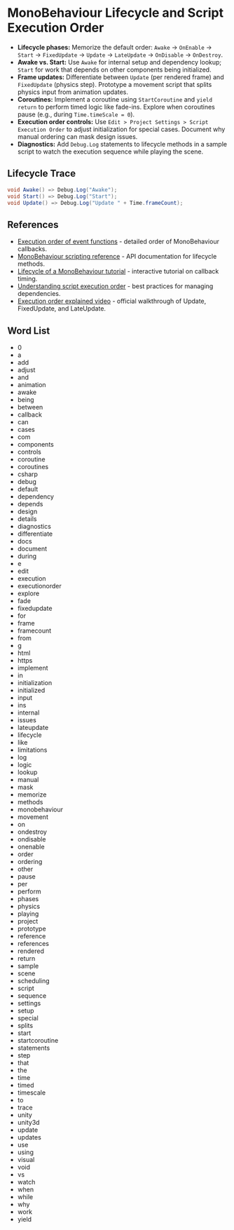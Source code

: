 # MonoBehaviour Lifecycle and Script Execution Order
- **Lifecycle phases:** Memorize the default order: `Awake` → `OnEnable` → `Start` → `FixedUpdate` → `Update` → `LateUpdate` → `OnDisable` → `OnDestroy`.
- **Awake vs. Start:** Use `Awake` for internal setup and dependency lookup; `Start` for work that depends on other components being initialized.
- **Frame updates:** Differentiate between `Update` (per rendered frame) and `FixedUpdate` (physics step). Prototype a movement script that splits physics input from animation updates.
- **Coroutines:** Implement a coroutine using `StartCoroutine` and `yield return` to perform timed logic like fade-ins. Explore when coroutines pause (e.g., during `Time.timeScale = 0`).
- **Execution order controls:** Use `Edit > Project Settings > Script Execution Order` to adjust initialization for special cases. Document why manual ordering can mask design issues.
- **Diagnostics:** Add `Debug.Log` statements to lifecycle methods in a sample script to watch the execution sequence while playing the scene.

## Lifecycle Trace
```csharp
void Awake() => Debug.Log("Awake");
void Start() => Debug.Log("Start");
void Update() => Debug.Log("Update " + Time.frameCount);
```






## References
- [Execution order of event functions](https://docs.unity3d.com/Manual/ExecutionOrder.html) - detailed order of MonoBehaviour callbacks.
- [MonoBehaviour scripting reference](https://docs.unity3d.com/ScriptReference/MonoBehaviour.html) - API documentation for lifecycle methods.
- [Lifecycle of a MonoBehaviour tutorial](https://learn.unity.com/tutorial/lifecycle-of-a-mono-behaviour) - interactive tutorial on callback timing.
- [Understanding script execution order](https://blog.unity.com/engine-platform/understanding-script-execution-order) - best practices for managing dependencies.
- [Execution order explained video](https://www.youtube.com/watch?v=Mut_u40Sqz4) - official walkthrough of Update, FixedUpdate, and LateUpdate.
## Word List
- 0
- a
- add
- adjust
- and
- animation
- awake
- being
- between
- callback
- can
- cases
- com
- components
- controls
- coroutine
- coroutines
- csharp
- debug
- default
- dependency
- depends
- design
- details
- diagnostics
- differentiate
- docs
- document
- during
- e
- edit
- execution
- executionorder
- explore
- fade
- fixedupdate
- for
- frame
- framecount
- from
- g
- html
- https
- implement
- in
- initialization
- initialized
- input
- ins
- internal
- issues
- lateupdate
- lifecycle
- like
- limitations
- log
- logic
- lookup
- manual
- mask
- memorize
- methods
- monobehaviour
- movement
- on
- ondestroy
- ondisable
- onenable
- order
- ordering
- other
- pause
- per
- perform
- phases
- physics
- playing
- project
- prototype
- reference
- references
- rendered
- return
- sample
- scene
- scheduling
- script
- sequence
- settings
- setup
- special
- splits
- start
- startcoroutine
- statements
- step
- that
- the
- time
- timed
- timescale
- to
- trace
- unity
- unity3d
- update
- updates
- use
- using
- visual
- void
- vs
- watch
- when
- while
- why
- work
- yield
